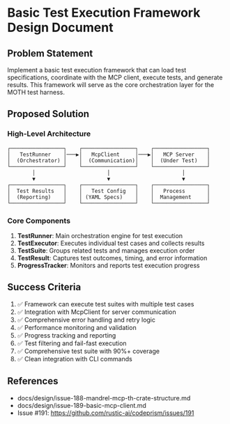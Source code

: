 # Basic Test Execution Framework Design Document

## Problem Statement

Implement a basic test execution framework that can load test specifications, coordinate with the MCP client, execute tests, and generate results. This framework will serve as the core orchestration layer for the MOTH test harness.

## Proposed Solution

### High-Level Architecture

```
┌─────────────────┐    ┌─────────────────┐    ┌─────────────────┐
│   TestRunner    │───▶│   McpClient     │───▶│   MCP Server    │
│  (Orchestrator) │    │  (Communication)│    │  (Under Test)   │
└─────────────────┘    └─────────────────┘    └─────────────────┘
        │                       │                       │
        ▼                       ▼                       ▼
┌─────────────────┐    ┌─────────────────┐    ┌─────────────────┐
│  Test Results   │    │   Test Config   │    │   Process       │
│  (Reporting)    │    │ (YAML Specs)    │    │  Management     │
└─────────────────┘    └─────────────────┘    └─────────────────┘
```

### Core Components

1. **TestRunner**: Main orchestration engine for test execution
2. **TestExecutor**: Executes individual test cases and collects results
3. **TestSuite**: Groups related tests and manages execution order
4. **TestResult**: Captures test outcomes, timing, and error information
5. **ProgressTracker**: Monitors and reports test execution progress

## Success Criteria

1. ✅ Framework can execute test suites with multiple test cases
2. ✅ Integration with McpClient for server communication
3. ✅ Comprehensive error handling and retry logic
4. ✅ Performance monitoring and validation
5. ✅ Progress tracking and reporting
6. ✅ Test filtering and fail-fast execution
7. ✅ Comprehensive test suite with 90%+ coverage
8. ✅ Clean integration with CLI commands

## References

- docs/design/issue-188-mandrel-mcp-th-crate-structure.md
- docs/design/issue-189-basic-mcp-client.md
- Issue #191: https://github.com/rustic-ai/codeprism/issues/191
